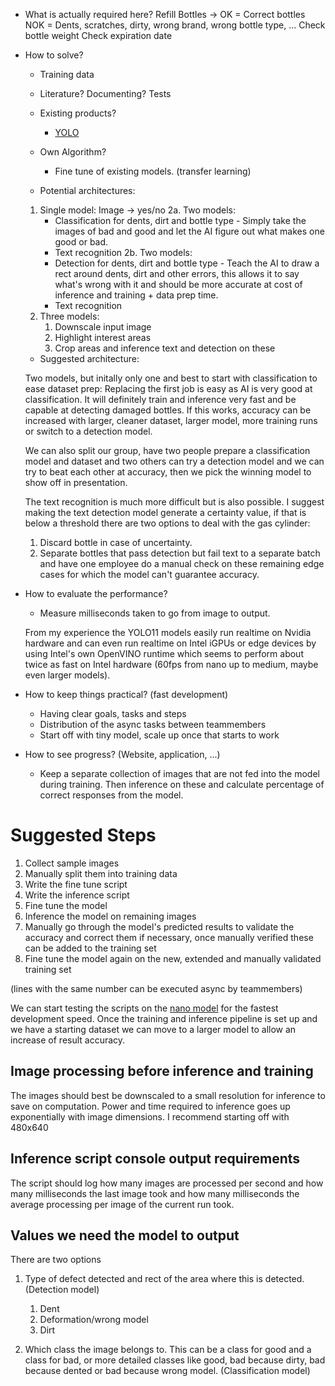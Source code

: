 - What is actually required here?
    Refill Bottles -> OK = Correct bottles
                     NOK = Dents, scratches, dirty, wrong brand, wrong bottle type, ... 
        Check bottle weight
        Check expiration date

- How to solve?
    
    - Training data

    - Literature?
        Documenting? 
        Tests
        
    - Existing products?
        - [YOLO](https://docs.ultralytics.com/models/yolo11/)
        
    - Own Algorithm?
        - Fine tune of existing models. (transfer learning)


    - Potential architectures:
    
    1. Single model: Image -> yes/no
    2a. Two models:
        - Classification for dents, dirt and bottle type - Simply take the images of bad and good and let the AI figure out what makes one good or bad.
        - Text recognition
    2b. Two models:
        - Detection for dents, dirt and bottle type - Teach the AI to draw a rect around dents, dirt and other errors, this allows it to say what's wrong with it and should be more accurate at cost of inference and training + data prep time.
        - Text recognition
    3. Three models:
        1. Downscale input image
        2. Highlight interest areas
        3. Crop areas and inference text and detection on these
    
    - Suggested architecture:

    Two models, but initally only one and best to start with classification to ease dataset prep:
    Replacing the first job is easy as AI is very good at classification. It will definitely train and inference very fast and be capable at detecting damaged bottles.
    If this works, accuracy can be increased with larger, cleaner dataset, larger model, more training runs or switch to a detection model.

    We can also split our group, have two people prepare a classification model and dataset and two others can try a detection model and we can try to beat each other at accuracy, then we pick the winning model to show off in presentation.

    The text recognition is much more difficult but is also possible. I suggest making the text detection model generate a certainty value, if that is below a threshold there are two options to deal with the gas cylinder:
    1. Discard bottle in case of uncertainty.
    2. Separate bottles that pass detection but fail text to a separate batch and have one employee do a manual check on these remaining edge cases for which the model can't guarantee accuracy.



- How to evaluate the performance?
    - Measure milliseconds taken to go from image to output.

    From my experience the YOLO11 models easily run realtime on Nvidia hardware and can even run realtime on Intel iGPUs or edge devices by using Intel's own OpenVINO runtime which seems to perform about twice as fast on Intel hardware (60fps from nano up to medium, maybe even larger models).


- How to keep things practical? (fast development)
    - Having clear goals, tasks and steps
    - Distribution of the async tasks between teammembers
    - Start off with tiny model, scale up once that starts to work


- How to see progress? (Website, application, ...)
    - Keep a separate collection of images that are not fed into the model during training. Then inference on these and calculate percentage of correct responses from the model.


# Suggested Steps

1. Collect sample images
2. Manually split them into training data
2. Write the fine tune script
2. Write the inference script
3. Fine tune the model
4. Inference the model on remaining images
5. Manually go through the model's predicted results to validate the accuracy and correct them if necessary, once manually verified these can be added to the training set
6. Fine tune the model again on the new, extended and manually validated training set

(lines with the same number can be executed async by teammembers)

We can start testing the scripts on the [nano model](https://github.com/ultralytics/assets/releases/download/v8.3.0/yolo11n-cls.pt) for the fastest development speed. Once the training and inference pipeline is set up and we have a starting dataset we can move to a larger model to allow an increase of result accuracy.

## Image processing before inference and training

The images should best be downscaled to a small resolution for inference to save on computation. Power and time required to inference goes up exponentially with image dimensions.
I recommend starting off with 480x640

## Inference script console output requirements

The script should log how many images are processed per second and how many milliseconds the last image took and how many milliseconds the average processing per image of the current run took.

## Values we need the model to output

There are two options

1. Type of defect detected and rect of the area where this is detected. (Detection model)
    1. Dent
    2. Deformation/wrong model
    3. Dirt

2. Which class the image belongs to. This can be a class for good and a class for bad, or more detailed classes like good, bad because dirty, bad because dented or bad because wrong model. (Classification model)
